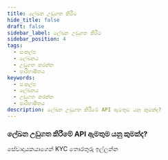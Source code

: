 ```yaml
---
title: ලේඛන උඩුගත කිරීම
hide_title: false
draft: false
sidebar_label: ලේඛන උඩුගත කිරීම
sidebar_position: 4
tags:
  - සංකල්ප
  - ලේඛනය
  - උඩුගත කරන්න
  - පාරිභාෂිතය
keywords:
  - සංකල්ප
  - ලේඛනය
  - උඩුගත කරන්න
  - පාරිභාෂිතය
description: ලේඛන උඩුගත කිරීමේ API ඇමතුම යනු කුමක්ද?
---
```


### ලේඛන උඩුගත කිරීමේ API ඇමතුම යනු කුමක්ද?

සේවාදායකයාගෙන් KYC තොරතුරු ඉල්ලන්න
